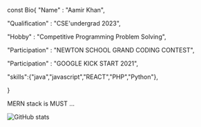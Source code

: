 const Bio{
"Name" : "Aamir Khan",

"Qualification" : "CSE'undergrad 2023",

"Hobby" : "Competitive Programming Problem Solving",

"Participation" : "NEWTON SCHOOL GRAND CODING CONTEST",

"Participation" : "GOOGLE KICK START 2021",

"skills":{"java","javascript","REACT","PHP","Python"},

}

MERN stack is MUST ...

![GitHub stats](https://github-readme-stats.vercel.app/api?username=Aamir64&theme=green)
